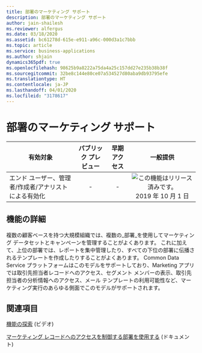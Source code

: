 ```yaml
---
title: 部署のマーケティング サポート
description: 部署のマーケティング サポート
author: jain-shailesh
ms.reviewer: alfergus
ms.date: 03/18/2020
ms.assetid: bc61278d-615e-e911-a96c-000d3a1c7bbb
ms.topic: article
ms.service: business-applications
ms.author: shjain
dynamics365pdf: true
ms.openlocfilehash: 98625b9a8222a75da4a25c157dd27e235b38b38f
ms.sourcegitcommit: 32be8c144e80ce07a534527d80aba9db93795efe
ms.translationtype: HT
ms.contentlocale: ja-JP
ms.lasthandoff: 04/01/2020
ms.locfileid: "3178617"
---
```

# <a name="marketing-support-for-business-units"></a>部署のマーケティング サポート


| 有効対象    |  パブリック プレビュー | 早期アクセス | 一般提供 | 
| ---------- | :----------: |:----------: |:----------: |
|エンド ユーザー、管理者/作成者/アナリストによる有効化|-|-| ![この機能はリリース済みです。](/dynamics365-release-plan/media/green-checkmark.png "この機能はリリース済みです。") 2019 年 10 月 1 日|






## <a name="feature-details"></a>機能の詳細
<!--feature detail start -->
複数の顧客ベースを持つ大規模組織では、複数の_部署_を使用してマーケティング データセットとキャンペーンを管理することがよくあります。 これに加えて、上位の部署では、レポートを集中管理したり、すべての下位の部署に伝播されるテンプレートを作成したりすることがよくあります。 Common Data Service プラットフォームはこのモデルをサポートしており、Marketing アプリでは取引先担当者レコードへのアクセス、セグメント メンバーの表示、取引先担当者の分析情報へのアクセス、メール テンプレートの利用可能性など、マーケティング実行のあらゆる側面でこのモデルがサポートされます。
<!--feature detail end -->









## <a name="see-also"></a>関連項目
[機能の探索](https://youtu.be/c8YOVbo4hhw?t=14) (ビデオ)

[マーケティング レコードへのアクセスを制御する部署を使用する](https://docs.microsoft.com/dynamics365/marketing/business-units) (ドキュメント)
